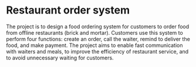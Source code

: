 # Restaurant order system

The project is to design a food ordering system for customers to order 
food from offline restaurants (brick and mortar). Customers use this system to perform 
four functions: create an order, call the waiter, remind to deliver the food, and make 
payment. The project aims to enable fast communication with waiters and meals, to 
improve the efficiency of restaurant service, and to avoid unnecessary waiting for 
customers.
